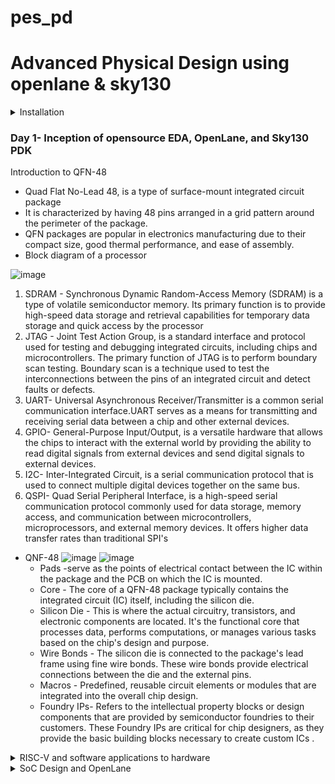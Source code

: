 # pes_pd

# Advanced Physical Design using openlane & sky130

<details>
<summary>Installation</summary>

- For windows
https://forgefunder.com/~kunal/openlane.zip
  - Download and extract the above zip file
  - Create a new machine on your Virtual box with Ubantu 19.04 Bionic Beaver Version
  - Add the extracted file into the machine
<br>
- Installation verification

```
cd Desktop/work/tools/openlane_working_dir/openlane
docker
./flow.tcl -interactive
```

![image](https://github.com/ani171/pes_pd/assets/97838595/ab9b061c-c35f-4864-a75a-627312965959)

</details>

### Day 1- Inception of opensource EDA, OpenLane, and Sky130 PDK


<deatils>
  
<summary>Introduction to QFN-48</summary>

- Quad Flat No-Lead 48, is a type of surface-mount integrated circuit package
-  It is characterized by having 48 pins arranged in a grid pattern around the perimeter of the package.
-  QFN packages are popular in electronics manufacturing due to their compact size, good thermal performance, and ease of assembly.
- Block diagram of a processor

![image](https://github.com/ani171/pes_pd/assets/97838595/effba290-e604-4f84-b915-e3d0036e359b)

1. SDRAM - Synchronous Dynamic Random-Access Memory (SDRAM) is a type of volatile semiconductor memory. Its primary function is to provide high-speed data storage and retrieval capabilities for temporary data storage and quick access by the processor
2. JTAG - Joint Test Action Group, is a standard interface and protocol used for testing and debugging integrated circuits, including chips and microcontrollers. The primary function of JTAG is to perform boundary scan testing. Boundary scan is a technique used to test the interconnections between the pins of an integrated circuit and detect faults or defects.
3. UART- Universal Asynchronous Receiver/Transmitter is a common serial communication interface.UART serves as a means for transmitting and receiving serial data between a chip and other external devices.
4. GPIO- General-Purpose Input/Output, is a versatile hardware that allows the chips to interact with the external world by providing the ability to read digital signals from external devices and send digital signals to external devices.
5. I2C- Inter-Integrated Circuit, is a serial communication protocol that is used to connect multiple digital devices together on the same bus.
6. QSPI- Quad Serial Peripheral Interface, is a high-speed serial communication protocol commonly used for data storage, memory access, and communication between microcontrollers, microprocessors, and external memory devices. It offers higher data transfer rates than traditional SPI's

- QNF-48
![image](https://github.com/ani171/pes_pd/assets/97838595/40d60952-0ea3-4153-a1d7-4a7e3f3667e4)
![image](https://github.com/ani171/pes_pd/assets/97838595/145f3ebc-2722-4dba-a02f-e326ab2cd333)
  - Pads -serve as the points of electrical contact between the IC within the package and the PCB on which the IC is mounted.
  - Core - The core of a QFN-48 package typically contains the integrated circuit (IC) itself, including the silicon die.
  - Silicon Die - This is where the actual circuitry, transistors, and electronic components are located. It's the functional core that processes data, performs computations, or manages various tasks based on the chip's design and purpose.
  - Wire Bonds - The silicon die is connected to the package's lead frame using fine wire bonds. These wire bonds provide electrical connections between the die and the external pins.
  - Macros - Predefined, reusable circuit elements or modules that are integrated into the overall chip design.
  - Foundry IPs- Refers to the intellectual property blocks or design components that are provided by semiconductor foundries to their customers. These Foundry IPs are critical for chip designers, as they provide the basic building blocks necessary to create custom ICs .

</deatils>

<details>
<summary>RISC-V and software applications to hardware</summary>

![image](https://github.com/ani171/pes_pd/assets/97838595/e0a7a7fc-72cb-496d-94fb-c64c0f1be6be)
- HDL language acts a interface between the RISC architecture and the layout. It converts the RTL design into a netlist and synthesizes it.
![image](https://github.com/ani171/pes_pd/assets/97838595/7c0e4892-b24a-4548-8d45-546d34d40fb6)
Application software ---> System software ---> Hardware
- System Software converts application software into binary language
  - It has three major parts:
  1. Operating system
  2. Compiler
  3. Assembler
  - The operating system acts on small functions present in C, C++, Java, or any other language codes and gives it to the Compiler which in turn generates the .exe file which has all the Instructions. The .exe file is fed into the assembler, which generates the Machine Language code through which hardware can be implemented.
  
</details>

<details>
<summary>SoC Design and OpenLane</summary>

## Requirements for ASIC Design
![image](https://github.com/ani171/pes_pd/assets/97838595/667dc3c0-bd68-4eb3-9f53-5cb30a854fff)

 ## Simplified RTL to GDSII Flow
 ![image](https://github.com/ani171/pes_pd/assets/97838595/cf62946c-8489-4021-9644-968b320821b0)

- Synthesis: Synthesis in the context of ASIC (Application-Specific Integrated Circuit) design is a crucial step in the overall ASIC design flow. It involves converting a high-level hardware description language (HDL) representation of a digital design into a gate-level netlist, which consists of logical gates (AND, OR, XOR, etc.) and flip-flops (registers).
- Floor Planning: Floor planning is the process of determining how the various functional blocks, or modules, of an ASIC will be physically placed on the silicon die. It defines the overall chip's dimensions, the location of key components, and the routing channels for interconnects.
- Power planning: Power planning, also known as power grid design, is the process of distributing power and ground throughout the ASIC to ensure stable and efficient power delivery. It involves creating a network of power rails and ground connections.
<br>
- Global Placement:
    - Global placement is the initial phase of placement and focuses on finding a rough positioning of the cells on the chip's layout.
    - It does not specify the exact coordinates but rather provides a high-level allocation of resources.

- Detailed Placement:
    - Detailed placement follows global placement and focuses on refining the positions of individual cells to achieve precise spatial coordinates.
    - It determines the exact locations of each cell and ensures that cells are placed according to design constraints and the logical interconnections between them.
<br>
- Clock Tree Synthesis: CTS aims to efficiently distribute clock signals to all flip-flops and sequential elements in the design. This ensures that all clocked elements receive a synchronized clock signal, minimizing clock skew (the variation in arrival times of clock signals) and ensuring consistent operation.
- Signal Routing: This involves the process of connecting various electronic components and interconnecting the signal paths to ensure proper functionality.
- Global Routing
    - Global routing focuses on finding a rough path for each signal through the available routing channels to connect the source and destination points.
    - It doesn't specify the exact path of each wire but rather defines high-level routing structures.
- Detailed Routing
    - Detailed routing follows global routing and focuses on refining the exact paths of each signal.
    - It specifies the specific routing resources (metal layers, vias, etc.) to be used for each net and resolves conflicts.
<br>
- Sign-off:
  - Physical Rules Checking
      - Design Rules Checking
      - Layout v/s Schematic
  - Timing Verification
      - Static Timing Analysis

## Introduction to OpenLane

OpenLane is designed to democratize the ASIC design process by providing open-source tools and methodologies. It aims to reduce the barriers to entry and enable more people to design custom integrated circuits.
Clean means:
  - No LVS Violations
  - No DRC Violations
<br>
- striVe SoC family
![image](https://github.com/ani171/pes_pd/assets/97838595/9025acfa-77a6-464c-9eb7-e7007a1db4d2)
- OpenLane ASIC flow
![image](https://github.com/ani171/pes_pd/assets/97838595/3d60a6dc-7aea-41a4-81e1-bf8bf260b1dd)
- Design For Test (DFT)
  1. Scan Insertion
  2. Automatic Test Pattern Generation (ATPG)
  3. Test Patterns Compaction
  4. Fault Coverage
  5. Fault Simulation
  
### Physical Implementation

- Also called automated PnR (Place and Route)
  - Floor/Power Planning
  - End Decoupling Capacitors and Tap cell insertion
  - Placement: Global and Detailed
  - Post-placement optimization
  - Clock Tree Synthesis (CTS)
  - Routing: Global and Detailed
### Logic Equivalence clock

- Every time the netlist is modified, verification must be performed
  - CTS modifies the netlist
  - Post Placement optimizations modify the netlist
- LEC is used to formally confirm that the function did not change after modifying the netlist
### Dealing with Antenna rules violations

- When a metal wire segment is fabricated, it can act as an antenna.
  - Reactive ion etching causes charge to accumulate on the wire.
  - Transistor gates can be damaged during fabrication.
- Two solutions:
  - Bridging attaches a higher layer intermediary
    - Requires Router awareness 
  - Add antenna diode cell to leak away charges
    - Antenna diodes are provided by the SCL

</details>
